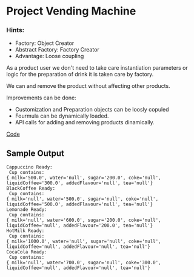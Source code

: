 # Project Vending Machine

### Hints:
* Factory: Object Creator
* Abstract Factory: Factory Creator
* Advantage: Loose coupling

As a product user we don't need to take care instantiation parameters or logic for the preparation of drink it is taken care by factory.

We can and remove the product without affecting other products.

Improvements can be done:

* Customization and Preparation objects can be loosly copuled
* Fourmula can be dynamically loaded.
* API calls for adding and removing products dinamically.

[Code](https://github.com/rajasekaranap/vendingmachine/tree/master/src/main/java/com/kgisl/raja/vendingmachine)

## Sample Output

```console
Cappuccino Ready:
 Cup contains:
{ milk='500.0', water='null', sugar='200.0', coke='null', liquidCoffee='300.0', addedFlavour='null', tea='null'}
BlackCoffee Ready:
 Cup contains:
{ milk='null', water='500.0', sugar='null', coke='null', liquidCoffee='500.0', addedFlavour='null', tea='null'}
Lemonade Ready:
 Cup contains:
{ milk='null', water='600.0', sugar='200.0', coke='null', liquidCoffee='null', addedFlavour='200.0', tea='null'}
HotMilk Ready:
 Cup contains:
{ milk='1000.0', water='null', sugar='null', coke='null', liquidCoffee='null', addedFlavour='null', tea='null'}
CocaCola Ready:
 Cup contains:
{ milk='null', water='700.0', sugar='null', coke='300.0', liquidCoffee='null', addedFlavour='null', tea='null'}
```